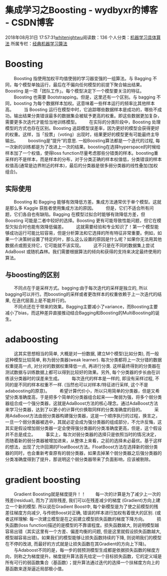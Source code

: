 # 集成学习之Boosting - wydbyxr的博客 - CSDN博客
2018年08月31日 17:57:31[whitenightwu](https://me.csdn.net/wydbyxr)阅读数：136
个人分类：[机器学习具体算法](https://blog.csdn.net/wydbyxr/article/category/7945743)
所属专栏：[经典机器学习算法](https://blog.csdn.net/column/details/28812.html)
# Boosting
　　Boosting 指使用加权平均值使弱的学习器变强的一组算法。与 Bagging 不同，每个模型单独运行，最后在不偏向任何模型的前提下聚合输出结果。Boosting 是一项「团队工作」。每个模型决定下一个模型要关注的特征。 
　　Boosting 也需要 Bootstrapping。但是，这里还有一个区别。与 bagging 不同，boosting 为每个数据样本加权。这意味着一些样本运行的频率比其他样本高。 
　　当 Boosting 运行在模型中时，它追踪哪些数据样本是成功的，哪些不成功。输出结果分类错误最多的数据集会被赋予更高的权重。即这些数据更加复杂，需要更多次迭代才能恰当地训练模型。 
　　在实际的分类阶段中，Boosting 处理模型的方式也存在区别。Boosting 追踪模型误差率，因为更好的模型会获得更好的权重。这样，当「投票」（voting）出现时，结果更好的模型更有可能最终主导输出。 
　　boosting是”提升”的意思. 一般Boosting算法都是一个迭代的过程, 每一次新的训练都是为了改进上一次的结果。boosting在选择hyperspace的时候给样本加了一个权值，使得loss function尽量考虑那些分错类的样本。boosting重采样的不是样本，而是样本的分布，对于分类正确的样本权值低，分类错误的样本权值高(通常是边界附近的样本)，最后的分类器是很多弱分类器的线性叠加(加权组合)。 
## 实际使用
　　Boosting 和 Bagging 能够有效降低方差。集成方法通常优于单个模型。这就是那么多 Kaggle 获胜者使用集成方法的原因。 
　　但是，它们不适合所有问题，它们各自也有缺陷。Bagging 在模型过拟合时能够有效降低方差，但 Boosting 可能是二者中较好的选择。Boosting 更有可能导致性能问题，但它在模型欠拟合时也能有效降低偏差。 
　　这就需要经验和专业知识了！第一个模型能够成功运行可能比较容易，但是分析算法和它选择的所有特征非常重要。例如，如果一个决策树设置了特定的叶，那么这么设置的原因是什么呢？如果你无法用其他数据点或图支持它，它可能就不该实现。 
　　这不只是在不同的数据集上尝试 AdaBoost 或随机森林。我们需要根据算法的倾向和获得的支持来决定最终使用的算法。
## 与boosting的区别
　　不同点在于是采样方式。bagging:由于每次迭代的采样是独立的, 所以bagging可以并行。而boosting的采样或者更改样本的权重依赖于上一次迭代的结果, 在迭代层面上是不能并行的。  
　　不同点还在于带来的效果。Bagging主要减小了variance，而Boosting主要减小了bias，而这种差异直接推动结合Bagging和Boosting的MultiBoosting的诞生。
# adaboosting
　　这其实思想相当的简单, 大概是对一份数据, 建立M个模型(比如分类), 而一般这种模型比较简单, 称为弱分类器(weak learner). 每次分类都将上一次分错的数据权重提高一点, 对分对的数据权重降低一点, 再进行分类. 这样最终得到的分类器在测试数据与训练数据上都可以得到比较好的效果。另外, 每个分类器的步长由在训练该分类器时的误差来生成。 
　　每次迭代的样本是一样的, 即没有采样过程, 不同的是不同的样本权重不一样. (当然也可以对样本/特征进行采样, 这个不是adaboosting的原意)。 
　　希望计算代价小，所以只用简单的分类器，但是又希望分类准确度高，于是把多个简单的分类器组合起来——聚弱为强，将多个弱分类器组合成一个强分类器，这就是AdaBoost方法的核心理念。通过AdaBoost方法来学习分类器，达到了以更小的计算代价换取同样的分类准确度的目的。 
　　采用AdaBoost方法由弱分类器构建强分类器，这是一个顺序执行的过程，换言之，一旦一个弱分类器被选中，其就必定会成为强分类器的组成部分，不允许反悔，这其实是假设增加弱分类器一定会使得强分类器的分类准确度更高，但是，这个假设并不总是成立。 
　　事实上，每次对弱分类器的选择只是依照当时的情况决定，而随着新的弱分类器被增加进来，从整体上来看，之前的选择未必最优。基于这样的想法，出现了允许回溯的FloatBoost方法。FloatBoost方法在选择新的弱分类器的同时，也会重新考查原有的弱分类器，如果去掉某个弱分类器之后强分类器的分类准确度得到了提升，那说明这个弱分类器带来了负面影响，应该被剔除。
# gradient boosting
　　Gradient Boosting就是梯度提升！！ 
　　每一次的计算是为了减少上一次的残差(residual), 而为了消除残差, 我们可以在残差减少的梯度 (Gradient)方向上建立一个新的模型. 所以说在Gradient Boost中, 每个新模型是为了使之前模型的残差往梯度方向减少, 与传统Boost对正确, 错误的样本进行加权有着很大的区别. (或者这样理解: 每一次建立模型是在之前建立模型损失函数的梯度下降方向。 
　　损失函数(loss function)描述的是模型的不靠谱程度。损失函数越大,  则说明模型越容易出错（其实这里有一个方差、偏差均衡的问题,  但是这里就假设损失函数越大, 模型越容易出错)。如果我们的模型能够让损失函数持续的下降,  则说明我们的模型在不停的改进,  而最好的方式就是让损失函数在其Gradient的方向上下降)。
　　与Adaboost不同的是，每一步的弱预测模型生成都是依据损失函数的梯度方向，则称之为梯度提升。梯度提升算法首先给定一个目标损失函数，它的定义域是所有可行的弱函数集合（基函数）；提升算法通过迭代的选择一个扶梯度方向上的基函数来逐渐逼近局部极小值。
